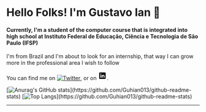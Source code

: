# Hello Folks! I'm Gustavo Ian 👋

<h4>Currently, I'm a student of the computer course that is integrated into high school at Instituto Federal de Educação, Ciência e Tecnologia de São Paulo (IFSP)</h4>

I'm from Brazil and I'm about to look for an internship, that way I can grow more in the professional area I wish to follow 

<!-- Actual text -->

You can find me on [![Twitter][1.2]][1], or on [![LinkedIn][2.2]][2].

<!-- Icons -->

[1.2]: http://i.imgur.com/wWzX9uB.png (twitter icon)
[2.2]: https://raw.githubusercontent.com/Guhian013/Guhian013/master/icons8-linkedin-23.png (LinkedIn icon)

<!-- Links to my social media accounts -->

[1]: https://twitter.com/Gu_hhh02
[2]: https://www.linkedin.com/in/gustavo-ian-gomes-nascimento-230a05220/

[![Anurag's GitHub stats](https://github-readme-stats.vercel.app/api?username=Guhian013&show_icons=true&hide_border=true&theme=synthwave&title_color="#c91240")](https://github.com/Guhian013/github-readme-stats)
[![Top Langs](https://github-readme-stats.vercel.app/api/top-langs/?username=Guhian013&show_icons=true&hide_border=true&theme=synthwave&title_color="#c91240")](https://github.com/Guhian013/github-readme-stats)
****

